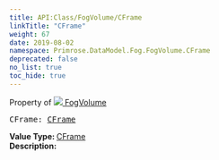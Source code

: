 ```yaml
---
title: API:Class/FogVolume/CFrame
linkTitle: "CFrame"
weight: 67
date: 2019-08-02
namespace: Primrose.DataModel.Fog.FogVolume.CFrame
deprecated: false
no_list: true
toc_hide: true
---
```

Property of <a href="/docs/api-reference/Class/FogVolume"><img src="/icons/silk/default.png"/>&nbsp;FogVolume</a>
<pre class="method-declaration">
CFrame: <a class="type" href="/docs/api-reference/DataType/CFrame">CFrame</a></pre>
<b>Value Type: </b>
<a class="type" href="/docs/api-reference/DataType/CFrame">CFrame</a>
<br/>
<b>Description: </b>